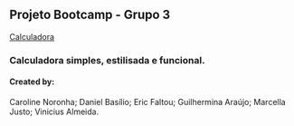 ## Projeto Bootcamp - Grupo 3

[Calculadora](https://github.com/carolinenoronha/calculadora_br3)

### Calculadora simples, estilisada e funcional.

#### Created by: 
Caroline Noronha;
Daniel Basílio;
Eric Faltou;
Guilhermina Araújo;
Marcella Justo;
Vinicius Almeida.
